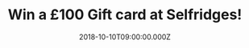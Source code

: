 ---
campaign-uuid: "c-1ca749d4-1979-4810-bbcd-1c4e6f5da63a"
type: "Competition"
category: "Fashion"
date: "2018-10-10T09:00:00.000Z"
end-date: "2018-11-10T23:59:00.000Z"
disable-form: false
is_promoted: false
has_entry_page: true
title: "Win a £100 Gift card at Selfridges!"
competition-description: "<p>We wanted to give you something extraordinary so now\
  \ that winter is just around the corner… what better present than a Selfridges Gift\
  \ Card? A ticket to a shopping spree to remember!</p>\r\n<p>Do you want it? Click\
  \ below for a chance to win!</p>"
hero-header: "Win a £100 Gift card at Selfridges!"
terms-confirmation: "N/A"
banner-img: "https://assets.expresslyapp.com/asset-d87c412c-773f-46ff-9240-7b0a9a33de73.jpg"
logo-left-href: "aaa.nme.com"
logo-left-image: "https://assets.expresslyapp.com/asset-ba0e7412-419f-45c9-bac3-2351e2dc7cbe.jpg"
logo-left-title: "NME AAA"
bg-image-hero: "https://assets.expresslyapp.com/asset-145b2735-64d1-43ab-89a3-d73c614baa59.jpg"
bg-image-first: "https://assets.expresslyapp.com/asset-351b663c-4bbb-4d75-beb7-76422dbf0916.jpg"
section1-content: "<p>It’s shopping, but not as you know it. Discover one-of-a-kind\
  \ experiences, world-class dining and luxury brands at one of Selfridges stores\
  \ in the UK!</p>\r\n<p>Selfridges today is more than just the sum of its products\
  \ - it's a shopping experience that promises to surprise, amaze and amuse its customers\
  \ by delivering extraordinary customer experiences! That's why we are giving away\
  \ a fantastic £100 Gift card at Selfridges for you to spend at their stores!</p>\r\
  \n<p>Enter the form below and get ready to look your best with Selfridges now!</p>"
entry-title: "Win a £100 Gift card at Selfridges!"
entry-content: "Enter the draw to win a £100 Gift card at Selfridges by completing\
  \ the form below before 23:59 on 10th of November 2018."
has-winner: false
prize-description: "A £100 Gift card at Selfridges."
special-conditions: "Multiple entries are allowed up to one every day.\r\nThis competition\
  \ is also available on: https://http://club.expressly.io/competitions/selfridges-100-pounds-gift-card"
---